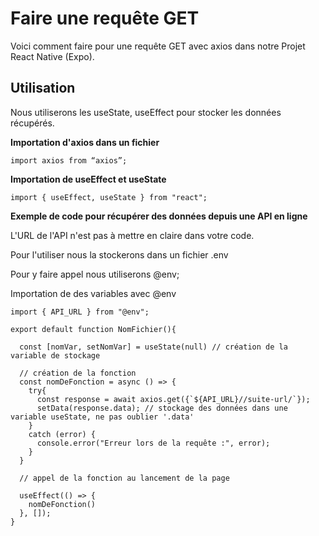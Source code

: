# Faire une requête GET

Voici comment faire pour une requête GET avec axios dans notre Projet React Native (Expo).

## Utilisation

Nous utiliserons les useState, useEffect pour stocker les données récupérés.

**Importation d'axios dans un fichier**

```
import axios from “axios”;

```

**Importation de useEffect et useState**

```
import { useEffect, useState } from "react";

```

**Exemple de code pour récupérer des données depuis une API en ligne**

L'URL de l'API n'est pas à mettre en claire dans votre code.

Pour l'utiliser nous la stockerons dans un fichier .env

Pour y faire appel nous utiliserons @env;

Importation de des variables avec @env

```
import { API_URL } from "@env";

```

```
export default function NomFichier(){

  const [nomVar, setNomVar] = useState(null) // création de la variable de stockage

  // création de la fonction
  const nomDeFonction = async () => {
    try{
      const response = await axios.get({`${API_URL}//suite-url/`});
      setData(response.data); // stockage des données dans une variable useState, ne pas oublier '.data'
    }
    catch (error) {
      console.error("Erreur lors de la requête :", error);
    }
  }

  // appel de la fonction au lancement de la page

  useEffect(() => {
    nomDeFonction()
  }, []);
}

```
